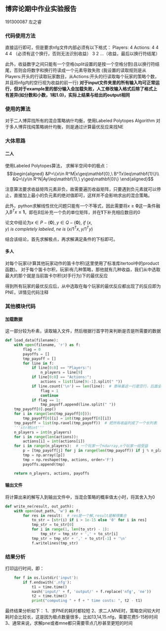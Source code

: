## 博弈论期中作业实验报告
191300087 左之睿
### 代码使用方法
直接运行即可，但是要求nfg文件内部必须有以下格式：
Players:	4
Actions:	4 4 4 4
（必须有这个换行，否则无法识别收益）
3 2 ...（收益，最后以换行符结尾）

此外，收益数字之间只能有一个空格(split设置的是按一个空格分割)且以换行符结尾，否则会将数字和换行符读成一个元素导致失败
(我设置的读取规则是从Players:开头的行读取玩家数目，从Actions:开头的行读取每个玩家的策略个数，并且将nfg内的空行视为收益的前一行)
**对于input文件夹里的所有输入均可正常运行，但对于example里的部分输入会加载失败，人工修改输入格式后除了格式上有差异(如分数和小数，1和1.0)，实际上结果与给出的output相同**

### 使用的算法
对于二人博弈找所有的混合策略纳什均衡，使用Labeled Polytopes Algorithm
对于多人博弈找纯策略纳什均衡，则是通过计算最优反应来找NE

### 大体思路
#### 二人
使用Labeled Polytopes算法，
求解半空间中的极点：
$$\begin{aligned}
    &P=\{x\in R^M|x\geq\mathbf{0},\ B^Tx\leq\mathbf{1}\}\\
    &Q=\{y\in R^N|Ay\leq\mathbf{1},\ y\geq\mathbf{0}\}
\end{aligned}$$

注意算法要求收益矩阵元素非负，故需要遍历收益矩阵，只要遇到负元素就可以停止，直接加上最小的负元素的绝对值即可，这样并不会影响求出的混合策略。

此外，python求解线性优化问题只能有一个不等式，因此需要将$x\geq\mathbf{0}$这一条件融入$B^Tx\leq\mathbf{1}$，即在$B$后补充一个负的单位矩阵，并在$\mathbf{1}$下补充相应数目的0

论文中结论为$x\in P-\{\mathbf{0}\},y\in Q-\{\mathbf{0}\},\ if\ (x, y)\ is\ completely\ labeled,\ ne\ is\ (x/1^Tx,y/1^Ty)$

结合该结论，首先求解极点，再求解满足条件的下标即可。

#### 多人
对每个玩家i计算其他玩家动作的笛卡尔积(这里使用了标准库itertool中的product函数)。
对于每个笛卡尔积，玩家i有几种策略，那他就有几种收益，我们从中选取最大的那个就是当前笛卡尔积(对手行为)下的最优反应

得到所有玩家的最优反应后，从中选取在每个玩家的最优反应都出现了的反应即为PNE，详情见代码注释

### 其他模块代码
#### 加载数据
这一部分较为朴素，读取输入文件，然后根据行首字符来判断是否是所需要的数据
```python
def load_data(filename):
    with open(filename, 'r') as f:
        flag = 0
        payoffs = []
        tmp_payoff = []
        for line in f:
            if line[0:8] == "Players:":
                n_players = line[9]
            if line[0:8] == "Actions:":
                actions = list(line[9:-1].split(" "))
            if line.count('\n') == len(line):  # 意味着这一行是空行，后面全是收益
                flag = 1
                continue
            if flag == 1:
                tmp_payoff.append(line.split(" "))
    tmp_payoff[0].pop()
    for i in range(len(tmp_payoff[0])):
        tmp_payoff[0][i] = int(tmp_payoff[0][i])
    tmp_payoff = list(np.ravel(tmp_payoff))  # 把所有收益列成了一个长列表
    '''str转int'''
    n_players = int(n_players)
    for i in range(len(actions)):
        actions[i] = int(actions[i])
    for i in range(n_players):  # 一个玩家一个ndarray,n个玩家一组受益
        p = [tmp_payoff[j] for j in range(len(tmp_payoff)) if j % n_players == i]
        tmp = np.array([p])
        tmp = np.reshape(tmp, actions, order='F')
        payoffs.append(tmp)

    return n_players, actions, payoffs
```

#### 输出文件
将计算出来的解写入到输出文件中，当混合策略的概率值太小时，将其舍入为0
```python
def write_ne(result, out_path):
    with open(out_path, 'w') as f:
        for res in result:  # res是一个解,result是解得集合
            to_str = [str(i) if i > 1e-15 else '0' for i in res]
            tmp_str = to_str[0]
            for i in range(1, len(to_str) - 1):
                tmp_str = tmp_str + ',' + to_str[i]
            tmp_str = tmp_str + ',' + to_str[-1] + '\n'
            f.writelines(tmp_str)
```

### 结果分析
打印运行时间，即：
```python
    for f in os.listdir('input'):
        if f.endswith('.nfg'):
            t1 = time.time()
            nash('input/' + f, 'output/' + f.replace('nfg', 'ne'))
            t2 = time.time()
            print("computing " + f + " time costs: ", t2 - t1)
```
最终结果分析如下：
1、求PNE的耗时都较短
2、求二人MNE时，策略空间较大时耗时会比较长，这是因为极点数量很多，比如13,14,15.nfg，需要花费5-15秒时间
3、通常来说，求解pne或者mne都只需要零点几秒甚至更短的时间